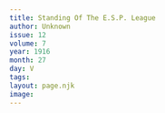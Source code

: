 ```yaml
---
title: Standing Of The E.S.P. League
author: Unknown
issue: 12
volume: 7
year: 1916
month: 27
day: V
tags:
layout: page.njk
image:
---
```



